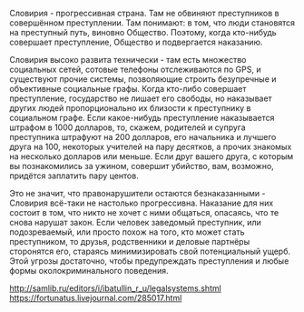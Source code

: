Словирия - прогрессивная страна. Там не обвиняют преступников в совершённом преступлении. Там понимают: в том, что люди становятся на преступный путь, виновно Общество. Поэтому, когда кто-нибудь совершает преступление, Общество и подвергается наказанию.

Словирия высоко развита технически - там есть множество социальных сетей, сотовые телефоны отслеживаются по GPS, и существуют прочие системы, позволяющие строить безупречные и объективные социальные графы. Когда кто-либо совершает преступление, государство не лишает его свободы, но наказывает других людей пропорционально их близости к преступнику в социальном графе. Если какое-нибудь преступление наказывается штрафом в 1000 долларов, то, скажем, родителей и супруга преступника штрафуют на 200 долларов, его начальника и лучшего друга на 100, некоторых учителей на пару десятков, а прочих знакомых на несколько долларов или меньше. Если друг вашего друга, с которым вы познакомились за ужином, совершит убийство, вам, возможно, придётся заплатить пару центов.

Это не значит, что правонарушители остаются безнаказанными - Словирия всё-таки не настолько прогрессивна. Наказание для них состоит в том, что никто не хочет с ними общаться, опасаясь, что те снова нарушат закон. Если человек заведомый преступник, или подозреваемый, или просто похож на того, кто может стать преступником, то друзья, родственники и деловые партнёры сторонятся его, стараясь минимизировать свой потенциальный ущерб. Этой угрозы достаточно, чтобы предупреждать преступления и любые формы околокриминального поведения.

http://samlib.ru/editors/i/ibatullin_r_u/legalsystems.shtml  https://fortunatus.livejournal.com/285017.html